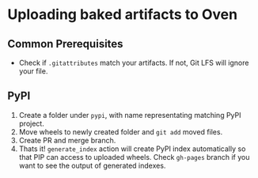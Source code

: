 # Uploading baked artifacts to Oven

## Common Prerequisites

- Check if `.gitattributes` match your artifacts. If not, Git LFS will ignore your file.

## PyPI

1. Create a folder under `pypi`, with name representating matching PyPI project.
2. Move wheels to newly created folder and `git add` moved files.
3. Create PR and merge branch.
4. Thats it! `generate_index` action will create PyPI index automatically so that PIP can access to uploaded wheels. Check `gh-pages` branch if you want to see the output of generated indexes.

